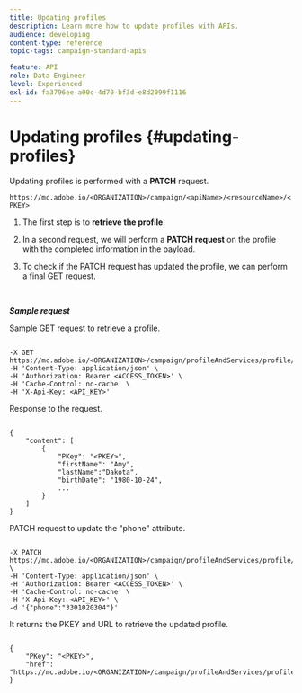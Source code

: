 ```yaml
---
title: Updating profiles
description: Learn more how to update profiles with APIs.
audience: developing
content-type: reference
topic-tags: campaign-standard-apis

feature: API
role: Data Engineer
level: Experienced
exl-id: fa3796ee-a00c-4d70-bf3d-e8d2099f1116
---
```

# Updating profiles {#updating-profiles}

Updating profiles is performed with a **PATCH** request.

 `https://mc.adobe.io/<ORGANIZATION>/campaign/<apiName>/<resourceName>/<PKEY>`

1. The first step is to **retrieve the profile**.

1. In a second request, we will perform a **PATCH request** on the profile with the completed information in the payload.

1. To check if the PATCH request has updated the profile, we can perform a final GET request.

<br/>

***Sample request***

Sample GET request to retrieve a profile.

```

-X GET https://mc.adobe.io/<ORGANIZATION>/campaign/profileAndServices/profile/<PKEY>\
-H 'Content-Type: application/json' \
-H 'Authorization: Bearer <ACCESS_TOKEN>' \
-H 'Cache-Control: no-cache' \
-H 'X-Api-Key: <API_KEY>'

```

Response to the request.

```

{
    "content": [
        {
            "PKey": "<PKEY>",
            "firstName": "Amy",
            "lastName":"Dakota",
            "birthDate": "1980-10-24",
            ...
        }
    ]
}

```

PATCH request to update the "phone" attribute.

```

-X PATCH https://mc.adobe.io/<ORGANIZATION>/campaign/profileAndServices/profile/<PKEY> \
-H 'Content-Type: application/json' \
-H 'Authorization: Bearer <ACCESS_TOKEN>' \
-H 'Cache-Control: no-cache' \
-H 'X-Api-Key: <API_KEY>' \
-d '{"phone":"3301020304"}'

```

It returns the PKEY and URL to retrieve the updated profile.

```

{
    "PKey": "<PKEY>",
    "href": "https://mc.adobe.io/<ORGANIZATION>/campaign/profileAndServices/profile/@2v1dr3ZKJveMDhAdh0MPnh9hNQQ93qb7AW6BNVVKknjwXvTZRBAgUqz1SNcB4ZndgjqOofx3BwBZYBftlmObISoM3rs"
}

```
